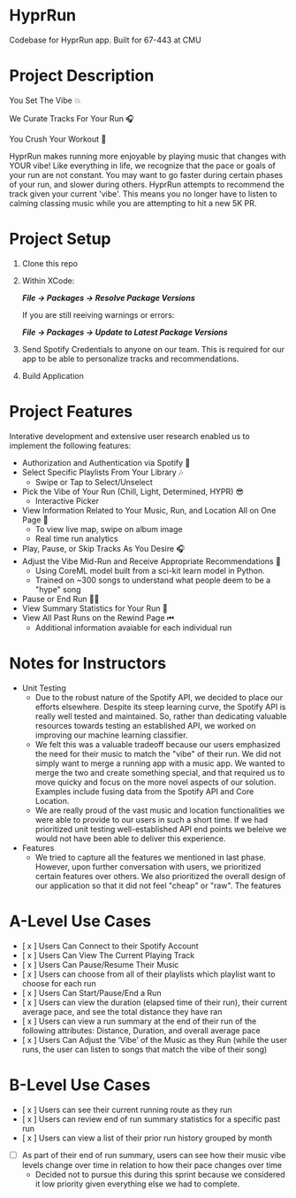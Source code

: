 # HyprRun
Codebase for HyprRun app. Built for 67-443 at CMU

# Project Description

You Set The Vibe 💥

We Curate Tracks For Your Run 🎧

You Crush Your Workout 💪



HyprRun makes running more enjoyable by playing music that changes with YOUR vibe! Like everything in life, we recognize that the pace or goals of your run are not constant. You may want to go faster during certain phases of your run, and slower during others. HyprRun attempts to recommend the track given your current 'vibe'. This means you no longer have to listen to calming classing music while you are attempting to hit a new 5K PR.

# Project Setup

1. Clone this repo 

2. Within XCode: 
   
   **_File -> Packages -> Resolve Package Versions_**

   If you are still reeiving warnings or errors: 

   **_File -> Packages -> Update to Latest Package Versions_**

3. Send Spotify Credentials to anyone on our team. This is required for our app to be able to personalize tracks and recommendations.

4. Build Application 

# Project Features

Interative development and extensive user research enabled us to implement the following features: 

- Authorization and Authentication via Spotify 🔐
- Select Specific Playlists From Your Library 🎶
  - Swipe or Tap to Select/Unselect
- Pick the Vibe of Your Run (Chill, Light, Determined, HYPR) 😎
  - Interactive Picker
- View Information Related to Your Music, Run, and Location All on One Page 🤩
  - To view live map, swipe on album image
  - Real time run analytics
- Play, Pause, or Skip Tracks As You Desire 🎧
- Adjust the Vibe Mid-Run and Receive Appropriate Recommendations 🤖
  - Using CoreML model built from a sci-kit learn model in Python. 
  - Trained on ~300 songs to understand what people deem to be a "hype" song
- Pause or End Run 🏃‍♀️
- View Summary Statistics for Your Run 🔢
- View All Past Runs on the Rewind Page ⏮
  - Additional information avaiable for each individual run

# Notes for Instructors

- Unit Testing
  - Due to the robust nature of the Spotify API, we decided to place our efforts elsewhere. Despite its steep learning curve, the Spotify API is really well tested and maintained. So, rather than dedicating valuable resources towards testing an established API, we worked on improving our machine learning classifier. 
  - We felt this was a valuable tradeoff because our users emphasized the need for their music to match the "vibe" of their run. We did not simply want to merge a running app with a music app. We wanted to merge the two and create something special, and that required us to move quicky and focus on the more novel aspects of our solution. Examples include fusing data from the Spotify API and Core Location.
  - We are really proud of the vast music and location functionalities we were able to provide to our users in such a short time. If we had prioritized unit testing well-established API end points we beleive we would not have been able to deliver this experience. 
- Features
  - We tried to capture all the features we mentioned in last phase. However, upon further conversation with users, we prioritized certain features over others. We also prioritized the overall design of our application so that it did not feel "cheap" or "raw". The features 

# A-Level Use Cases
- [ x ] Users Can Connect to their Spotify Account
- [ x ] Users Can View The Current Playing Track
- [ x ] Users Can Pause/Resume Their Music
- [ x ] Users can choose from all of their playlists which playlist  want to choose for each run
- [ x ] Users Can Start/Pause/End a Run
- [ x ] Users can view the duration (elapsed time of their run), their current average pace, and see the total distance they have ran
- [ x ] Users can view a run summary at the end of their run of the following attributes: Distance, Duration, and overall average pace
- [ x ] Users Can Adjust the ‘Vibe’ of the Music as they Run (while the user runs, the user can listen to songs that match the vibe of their song)

# B-Level Use Cases
- [ x ] Users can see their current running route as they run
- [ x ] Users can review end of run summary statistics for a specific past run 
- [ x ] Users can view a list of their prior run history grouped by month
- [  ] As part of their end of run summary, users can see how their music vibe levels change over time in relation to how their pace changes over time
   - Decided not to pursue this during this sprint because we considered it low priority given everything else we had to complete. 

